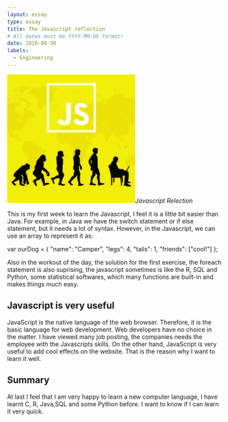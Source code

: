 ```yaml
---
layout: essay
type: essay
title: The Javascript reflection
# All dates must be YYYY-MM-DD format!
date: 2018-08-30
labels:
  - Engineering
---
```


<img class="ui tiny right spaced image" src="../images/javascript.jpg">*Javascript Relection*

This is my first week to learn the Javascript, I feel it is a little bit easier than Java. For example, in Java we have the switch statement or if else statement, but it needs a lot of syntax. However, in the Javascript, we can use an array to represent it as:

var ourDog = {
  "name": "Camper",
  "legs": 4,
  "tails": 1,
  "friends": ["cool!"]
};

Also in the workout of the day, the solution for the first exercise, the foreach statement is also suprising, the javascript sometimes is like the R, SQL and Python, some statistical softwares, which many functions are built-in and makes things much easy.


## Javascript is very useful

JavaScript is the native language of the web browser. Therefore, it is the basic language for web development. Web developers have no choice in the matter. I have viewed many job posting, the companies needs the employee with the Javascripts skills. On the other hand, JavaScript is very useful to add cool effects on the website. That is the reason why I want to learn it well. 

## Summary
At last I feel that I am very happy to learn a new computer language, I have learnt C, R, Java,SQL and some Python before. I want to know if I can learn it very quick.
